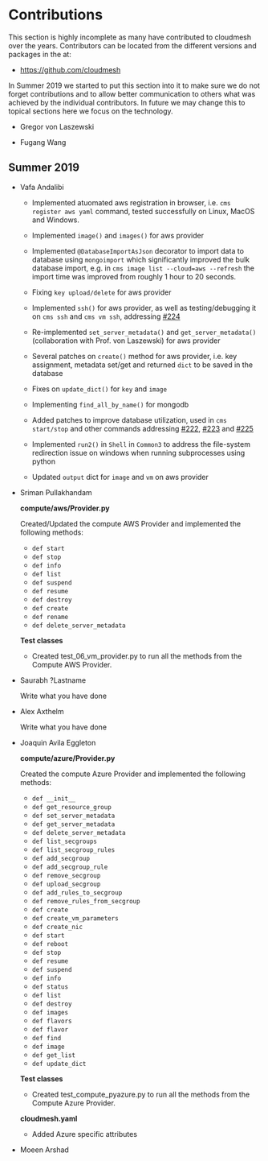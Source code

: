 # Contributions

This section is highly incomplete as many have contributed to
cloudmesh over the years. Contributors can be located from the
different versions and packages in the at:

* <https://github.com/cloudmesh>


In Summer 2019 we started to put this section into it to make sure we
do not forget contributions and to allow better communication to
others what was achieved by the individual contributors. In future we
may change this to topical sections here we focus on the technology.

* Gregor von Laszewski

* Fugang Wang

## Summer 2019

* Vafa Andalibi

  * Implemented atuomated aws registration in browser, i.e. `cms
    register aws yaml` command, tested successfully on Linux, MacOS
    and Windows.

  * Implemented `image()` and `images()` for aws provider

  * Implemented `@DatabaseImportAsJson` decorator to import data to
    database using `mongoimport` which significantly improved the bulk
    database import, e.g. in `cms image list --cloud=aws --refresh`
    the import time was improved from roughly 1 hour to 20 seconds.

  * Fixing `key upload/delete` for aws provider

  * Implemented `ssh()` for aws provider, as well as testing/debugging
    it on `cms ssh` and `cms vm ssh`, addressing
    [#224](https://github.com/cloudmesh/cloudmesh-cloud/issues/224)

  * Re-implemented `set_server_metadata()` and `get_server_metadata()`
    (collaboration with Prof. von Laszewski) for aws provider

  * Several patches on `create()` method for aws provider, i.e. key
    assignment, metadata set/get and returned `dict` to be saved in
    the database

  * Fixes on `update_dict()` for `key` and `image`

  * Implementing `find_all_by_name()` for mongodb

  * Added patches to improve database utilization, used in `cms
    start/stop` and other commands addressing
    [#222](https://github.com/cloudmesh/cloudmesh-cloud/issues/222),
    [#223](https://github.com/cloudmesh/cloudmesh-cloud/issues/223)
    and
    [#225](https://github.com/cloudmesh/cloudmesh-cloud/issues/225)

  * Implemented `run2()` in `Shell` in `Common3` to address the
    file-system redirection issue on windows when running subprocesses
    using python

  * Updated `output` dict for `image` and `vm` on aws provider

     


* Sriman Pullakhandam

  **compute/aws/Provider.py**
  
  Created/Updated the compute AWS Provider and implemented the following methods:
  
  *  `def start`
  *  `def stop`
  *  `def info`
  *  `def list`
  *  `def suspend`
  *  `def resume`
  *  `def destroy`
  *  `def create`
  *  `def rename`
  *  `def delete_server_metadata`
  
   
  **Test classes**
  * Created test_06_vm_provider.py to run all the methods from the Compute 
  AWS Provider.
  
* Saurabh ?Lastname

  Write what you have done

* Alex Axthelm

  Write what you have done

* Joaquin Avila Eggleton

  **compute/azure/Provider.py**
  
  Created the compute Azure Provider and implemented the following methods:
  *  `def __init__` 
  *  `def get_resource_group` 
  *  `def set_server_metadata` 
  *  `def get_server_metadata` 
  *  `def delete_server_metadata` 
  *  `def list_secgroups` 
  *  `def list_secgroup_rules` 
  *  `def add_secgroup` 
  *  `def add_secgroup_rule` 
  *  `def remove_secgroup` 
  *  `def upload_secgroup` 
  *  `def add_rules_to_secgroup` 
  *  `def remove_rules_from_secgroup` 
  *  `def create` 
  *  `def create_vm_parameters` 
  *  `def create_nic` 
  *  `def start` 
  *  `def reboot` 
  *  `def stop` 
  *  `def resume` 
  *  `def suspend` 
  *  `def info` 
  *  `def status` 
  *  `def list` 
  *  `def destroy` 
  *  `def images` 
  *  `def flavors` 
  *  `def flavor` 
  *  `def find` 
  *  `def image` 
  *  `def get_list` 
  *  `def update_dict` 
   
  **Test classes**
  * Created test_compute_pyazure.py to run all the methods from the Compute 
  Azure Provider.
  
  **cloudmesh.yaml**
  * Added Azure specific attributes 
  
* Moeen Arshad

